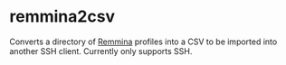 # remmina2csv

Converts a directory of [Remmina](https://remmina.org/) profiles into a CSV to be imported into another SSH client. Currently only supports SSH.